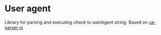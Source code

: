 # User agent

Library for parsing and executing check to userAgent string. Based on [ua-parser-js](https://github.com/faisalman/ua-parser-js)

